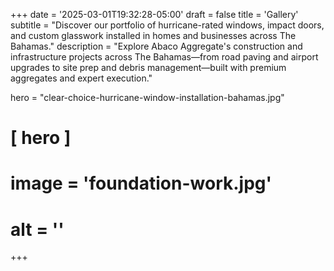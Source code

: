 +++
date = '2025-03-01T19:32:28-05:00'
draft = false
title = 'Gallery'
subtitle = "Discover our portfolio of hurricane-rated windows, impact doors, and custom glasswork installed in homes and businesses across The Bahamas."
description = "Explore Abaco Aggregate's construction and infrastructure projects across The Bahamas—from road paving and airport upgrades to site prep and debris management—built with premium aggregates and expert execution."

hero = "clear-choice-hurricane-window-installation-bahamas.jpg"

# [ hero ]
#  image = 'foundation-work.jpg'
#  alt = ''
  
+++
